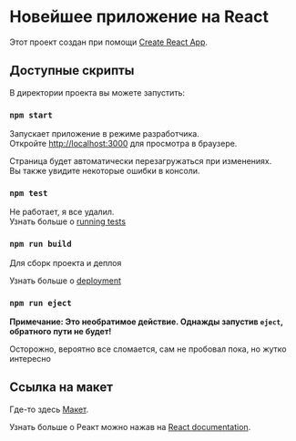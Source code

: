 # Новейшее приложение на React

Этот проект создан при помощи [Create React App](https://github.com/facebook/create-react-app).

## Доступные скрипты

В директории проекта вы можете запустить:

### `npm start`

Запускает приложение в режиме разработчика.\
Откройте [http://localhost:3000](http://localhost:3000) для просмотра в браузере.

Страница будет автоматически перезагружаться при изменениях.\
Вы также увидите некоторые ошибки в консоли.

### `npm test`

Не работает, я все удалил.\
Узнать больше о [running tests](https://facebook.github.io/create-react-app/docs/running-tests)

### `npm run build`

Для сборк проекта и деплоя

Узнать больше о [deployment](https://facebook.github.io/create-react-app/docs/deployment)

### `npm run eject`

**Примечание: Это необратимое действие. Однажды запустив `eject`, обратного пути не будет!**

Осторожно, вероятно все сломается, сам не пробовал пока, но жутко интересно

## Ссылка на макет

Где-то здесь [Макет](https://www.figma.com/file/ocw9a6hNGeAejl4F3G9fp8/React-_-Проектные-задачи-(3-месяца)_external_link?node-id=724%3A350&t=Zjr6vVdEF8w2F10e-0).

Узнать больше о Реакт можно нажав на [React documentation](https://reactjs.org/).
